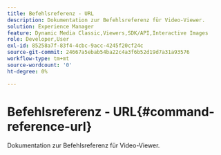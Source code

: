 ```yaml
---
title: Befehlsreferenz - URL
description: Dokumentation zur Befehlsreferenz für Video-Viewer.
solution: Experience Manager
feature: Dynamic Media Classic,Viewers,SDK/API,Interactive Images
role: Developer,User
exl-id: 85258a7f-83f4-4cbc-9acc-4245f20cf24c
source-git-commit: 24667a5ebab54ba22c4a3f6b52d19d7a31a93576
workflow-type: tm+mt
source-wordcount: '0'
ht-degree: 0%

---
```


# Befehlsreferenz - URL{#command-reference-url}

Dokumentation zur Befehlsreferenz für Video-Viewer.
